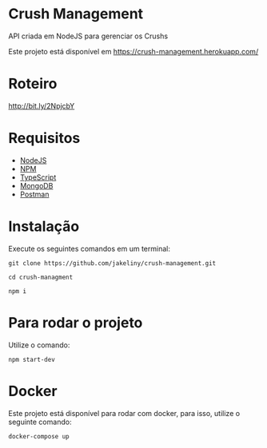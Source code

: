 # Crush Management
API criada em NodeJS para gerenciar os Crushs

Este projeto está disponível em https://crush-management.herokuapp.com/

# Roteiro
http://bit.ly/2NpjcbY

# Requisitos
- [NodeJS](https://nodejs.org/en/)
- [NPM](https://nodejs.org/en/)
- [TypeScript](https://www.typescriptlang.org/)
- [MongoDB](https://www.mongodb.com/)
- [Postman](https://www.getpostman.com/)

# Instalação

Execute os seguintes comandos em um terminal:

```
git clone https://github.com/jakeliny/crush-management.git
```

```
cd crush-managment
```

```
npm i
```

# Para rodar o projeto

Utilize o comando: 

```
npm start-dev
```

# Docker

Este projeto está disponível para rodar com docker, para isso, utilize o seguinte comando:

```
docker-compose up
```

